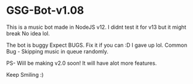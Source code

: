 # GSG-Bot-v1.08

This is a music bot made in NodeJS v12. I didnt test it for v13 but it might break No idea lol.

The bot is buggy Expect BUGS. Fix it if you can :D I gave up lol.
Common Bug - Skipping music in queue randomly. 


PS- Will be making v2.0 soon! It will have alot more features.

Keep Smiling :)

